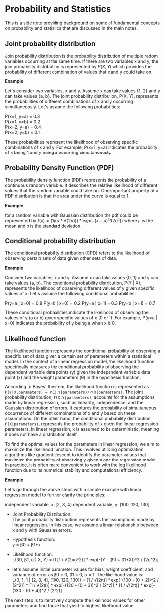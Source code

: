 # Probability and Statistics
This is a side note providing background on some of fundamental concepts on probability and statistics that are discussed in the main notes. 
## Joint probability distribution
Join probability distribution is the probability distribution of multiple radom variables occurring at the same time. If there are two variables x and y, the join probability distribution is represented by $P(X,Y)$ which provides the probability of different combination of values that x and y could take on.  

**Example**

Let's consider two variables, x and y. Assume x can take values {1, 2} and y can take values {a, b}. The joint probability distribution, P(X, Y), represents the probabilities of different combinations of x and y occurring simultaneously. Let's assume the following probabilities:

P(x=1, y=a) = 0.3  
P(x=1, y=b) = 0.2  
P(x=2, y=a) = 0.4  
P(x=2, y=b) = 0.1  

These probabilities represent the likelihood of observing specific combinations of x and y. For example, P(x=1, y=a) indicates the probability of x being 1 and y being a occurring simultaneously.

## Probability Density Function (PDF)
The probability density function (PDF) represents the probability of a continuous random variable. It describes the relative likelihood of different values that the random variable could take on. One important property of a PDF distribution is that the area under the curve is equal to 1.

**Example**  

for a random variable with Gaussian distribution the pdf could be represented by $f(x) = (1/(σ*√(2π)))*exp(-(x-μ)²/(2σ²))$ where `μ` is the mean and `σ` is the standard deviation.  

## Conditional probability distribution

The conditional probability distribution (CPD) refers to the likelihood of observing certain sets of data given other sets of data.

**Example**

Consider two variables, x and y. Assume x can take values {0, 1} and y can take values {a, b}. The conditional probability distribution, P(Y | X), represents the likelihood of observing different values of y given specific values of x. Let's assume the following conditional probabilities:

P(y=a | x=0) = 0.8
P(y=b | x=0) = 0.2
P(y=a | x=1) = 0.3
P(y=b | x=1) = 0.7

These conditional probabilities indicate the likelihood of observing the values of y (a or b) given specific values of x (0 or 1). For example, P(y=a | x=0) indicates the probability of y being a when x is 0.
## Likelihood function
The likelihood function represents the conditional probability of observing a specific set of data given a certain set of parameters within a statistical model. In the context of a linear regression model, the likelihood function specifically measures the conditional probability of observing the dependent variable data points (y) given the independent variable data point (x) and the weight parameters (θ) in the hypothesis function.

According to Bayes' theorem, the likelihood function is represented as `P(Y|X,parameters) = P(X,Y|parameters)/P(X|parameters)`. The joint probability distribution, `P(X,Y|parameters)`, accounts for the assumptions made by linear regression, such as linearity, independence, and the Gaussian distribution of errors. It captures the probability of simultaneous occurrence of different combinations of x and y based on these assumptions. On the other hand, the conditional probability distribution, `P(X|parameters)`, represents the probability of x given the linear regression parameters. In linear regression, x is assumed to be deterministic, meaning it does not have a distribution itself.

To find the optimal values for the parameters in linear regression, we aim to maximize the likelihood function. This involves utilizing optimization algorithms like gradient descent to identify the parameter values that maximize the probability of observing y given x and the regression model. In practice, it is often more convenient to work with the log likelihood function due to its numerical stability and computational efficiency.

**Example**

Let's go through the above steps with a simple example with linear regression model to further clarify the principles:

independent variable, x: [2, 3, 4]
dependent variable, y: [100, 120, 130]

- Joint Probability Distribution:  
The joint probability distribution represents the assumptions made by linear regression. In this case, we assume a linear relationship between x and y with Gaussian errors.
- Hypothesis function:   
y = β0 + β1*x
- Likelihood function:  
L(β0, β1, σ | X, Y) = Π [1 / √(2πσ^2)] * exp[-(Y - (β0 + β1*X))^2 / (2σ^2)]

- let's assume initial parameter values for bias, weight coefficient, and variance of error as β0 = 0, β1 = 0, σ = 1. The likelihood value is:   
L(0, 1, 1 | [2, 3, 4], [100, 120, 130]) = [1 / √(2π)] * exp[-(100 - (0 + 2))^2 / (2^2)] * [1 / √(2π)] * exp[-(120 - (0 + 3))^2 / (2^2)] * [1 / √(2π)] * exp[-(130 - (0 + 4))^2 / (2^2)]

The next step is to iteratively compute the likelihood values for other parameters and find those that yield to highest likelihood value.